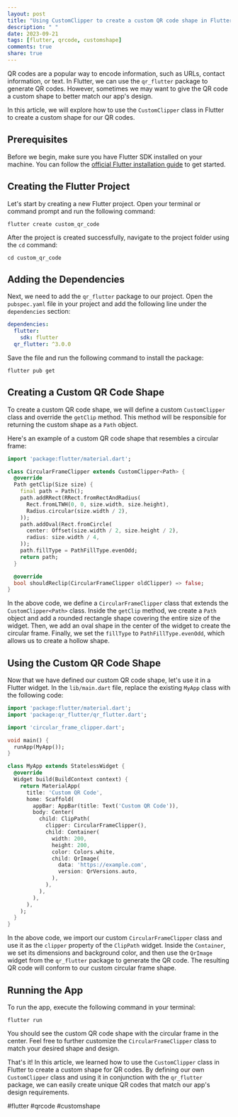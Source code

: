 ```yaml
---
layout: post
title: "Using CustomClipper to create a custom QR code shape in Flutter"
description: " "
date: 2023-09-21
tags: [flutter, qrcode, customshape]
comments: true
share: true
---
```


QR codes are a popular way to encode information, such as URLs, contact information, or text. In Flutter, we can use the `qr_flutter` package to generate QR codes. However, sometimes we may want to give the QR code a custom shape to better match our app's design.

In this article, we will explore how to use the `CustomClipper` class in Flutter to create a custom shape for our QR codes.

## Prerequisites

Before we begin, make sure you have Flutter SDK installed on your machine. You can follow the [official Flutter installation guide](https://flutter.dev/docs/get-started/install) to get started.

## Creating the Flutter Project

Let's start by creating a new Flutter project. Open your terminal or command prompt and run the following command:

```shell
flutter create custom_qr_code
```

After the project is created successfully, navigate to the project folder using the `cd` command:

```shell
cd custom_qr_code
```

## Adding the Dependencies

Next, we need to add the `qr_flutter` package to our project. Open the `pubspec.yaml` file in your project and add the following line under the `dependencies` section:

```yaml
dependencies:
  flutter:
    sdk: flutter
  qr_flutter: ^3.0.0
```

Save the file and run the following command to install the package:

```shell
flutter pub get
```

## Creating a Custom QR Code Shape

To create a custom QR code shape, we will define a custom `CustomClipper` class and override the `getClip` method. This method will be responsible for returning the custom shape as a `Path` object.

Here's an example of a custom QR code shape that resembles a circular frame:

```dart
import 'package:flutter/material.dart';

class CircularFrameClipper extends CustomClipper<Path> {
  @override
  Path getClip(Size size) {
    final path = Path();
    path.addRRect(RRect.fromRectAndRadius(
      Rect.fromLTWH(0, 0, size.width, size.height),
      Radius.circular(size.width / 2),
    ));
    path.addOval(Rect.fromCircle(
      center: Offset(size.width / 2, size.height / 2),
      radius: size.width / 4,
    ));
    path.fillType = PathFillType.evenOdd;
    return path;
  }

  @override
  bool shouldReclip(CircularFrameClipper oldClipper) => false;
}
```

In the above code, we define a `CircularFrameClipper` class that extends the `CustomClipper<Path>` class. Inside the `getClip` method, we create a `Path` object and add a rounded rectangle shape covering the entire size of the widget. Then, we add an oval shape in the center of the widget to create the circular frame. Finally, we set the `fillType` to `PathFillType.evenOdd`, which allows us to create a hollow shape.

## Using the Custom QR Code Shape

Now that we have defined our custom QR code shape, let's use it in a Flutter widget. In the `lib/main.dart` file, replace the existing `MyApp` class with the following code:

```dart
import 'package:flutter/material.dart';
import 'package:qr_flutter/qr_flutter.dart';

import 'circular_frame_clipper.dart';

void main() {
  runApp(MyApp());
}

class MyApp extends StatelessWidget {
  @override
  Widget build(BuildContext context) {
    return MaterialApp(
      title: 'Custom QR Code',
      home: Scaffold(
        appBar: AppBar(title: Text('Custom QR Code')),
        body: Center(
          child: ClipPath(
            clipper: CircularFrameClipper(),
            child: Container(
              width: 200,
              height: 200,
              color: Colors.white,
              child: QrImage(
                data: 'https://example.com',
                version: QrVersions.auto,
              ),
            ),
          ),
        ),
      ),
    );
  }
}
```

In the above code, we import our custom `CircularFrameClipper` class and use it as the `clipper` property of the `ClipPath` widget. Inside the `Container`, we set its dimensions and background color, and then use the `QrImage` widget from the `qr_flutter` package to generate the QR code. The resulting QR code will conform to our custom circular frame shape.

## Running the App

To run the app, execute the following command in your terminal:

```shell
flutter run
```

You should see the custom QR code shape with the circular frame in the center. Feel free to further customize the `CircularFrameClipper` class to match your desired shape and design.

That's it! In this article, we learned how to use the `CustomClipper` class in Flutter to create a custom shape for QR codes. By defining our own `CustomClipper` class and using it in conjunction with the `qr_flutter` package, we can easily create unique QR codes that match our app's design requirements.

#flutter #qrcode #customshape